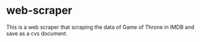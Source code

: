 # web-scraper
This is a web scraper that scraping the data of Game of Throne in IMDB and save as a cvs document.
